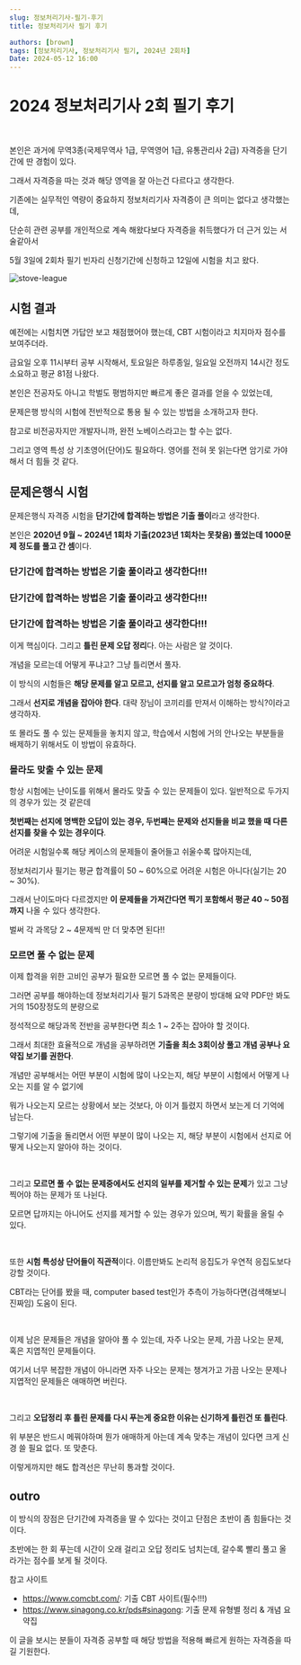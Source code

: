 ```yaml
---
slug: 정보처리기사-필기-후기
title: 정보처리기사 필기 후기

authors: [brown]
tags: [정보처리기사, 정보처리기사 필기, 2024년 2회차]
Date: 2024-05-12 16:00
---
```


# 2024 정보처리기사 2회 필기 후기

<br />

본인은 과거에 무역3종(국제무역사 1급, 무역영어 1급, 유통관리사 2급) 자격증을 단기간에 딴 경험이 있다.

그래서 자격증을 따는 것과 해당 영역을 잘 아는건 다르다고 생각한다.

기존에는 실무적인 역량이 중요하지 정보처리기사 자격증이 큰 의미는 없다고 생각했는데,

단순히 관련 공부를 개인적으로 계속 해왔다보다 자격증을 취득했다가 더 근거 있는 서술같아서

5월 3일에 2회차 필기 빈자리 신청기간에 신청하고 12일에 시험을 치고 왔다.

![stove-league](/blog/stove-league.png)

<!-- truncate -->

## 시험 결과

예전에는 시험치면 가답안 보고 채점했어야 했는데, CBT 시험이라고 치지마자 점수를 보여주더라.

금요일 오후 11시부터 공부 시작해서, 토요일은 하루종일, 일요일 오전까지 14시간 정도 소요하고 평균 81점 나왔다.

본인은 전공자도 아니고 학벌도 평범하지만 빠르게 좋은 결과를 얻을 수 있었는데,

문제은행 방식의 시험에 전반적으로 통용 될 수 있는 방법을 소개하고자 한다.

참고로 비전공자지만 개발자니까, 완전 노베이스라고는 할 수는 없다.

그리고 영역 특성 상 기초영어(단어)도 필요하다. 영어를 전혀 못 읽는다면 암기로 가야해서 더 힘들 것 같다.

## 문제은행식 시험

문제은행식 자격증 시험을 **단기간에 합격하는 방법은 기출 풀이**라고 생각한다.

본인은 **2020년 9월 ~ 2024년 1회차 기출(2023년 1회차는 못찾음) 풀었는데 1000문제 정도를 풀고 간 셈**이다.

<h3 style={{color: "red"}}>단기간에 합격하는 방법은 기출 풀이라고 생각한다!!!</h3>
<h3 style={{color: "blue"}}>단기간에 합격하는 방법은 기출 풀이라고 생각한다!!!</h3>
<h3 style={{color: "green"}}>단기간에 합격하는 방법은 기출 풀이라고 생각한다!!!</h3>

이게 핵심이다. 그리고 **틀린 문제 오답 정리**다. 아는 사람은 알 것이다.

개념을 모르는데 어떻게 푸냐고? 그냥 틀리면서 풀자.

이 방식의 시험들은 **해당 문제를 알고 모르고, 선지를 알고 모르고가 엄청 중요하다**.

그래서 **선지로 개념을 잡아야 한다**. 대략 장님이 코끼리를 만져서 이해하는 방식?이라고 생각하자.

또 몰라도 풀 수 있는 문제들을 놓치지 않고, 학습에서 시험에 거의 안나오는 부분들을 배제하기 위해서도 이 방법이 유효하다.

### 몰라도 맞출 수 있는 문제

항상 시험에는 난이도를 위해서 몰라도 맞출 수 있는 문제들이 있다. 일반적으로 두가지의 경우가 있는 것 같은데

**첫번째는 선지에 명백한 오답이 있는 경우, 두번째는 문제와 선지들을 비교 했을 때 다른 선지를 찾을 수 있는 경우이다**.

어려운 시험일수록 해당 케이스의 문제들이 줄어들고 쉬울수록 많아지는데,

정보처리기사 필기는 평균 합격률이 50 ~ 60%으로 어려운 시험은 아니다(실기는 20 ~ 30%).

그래서 난이도마다 다르겠지만 **이 문제들을 가져간다면 찍기 포함해서 평균 40 ~ 50점까지** 나올 수 있다 생각한다.

벌써 각 과목당 2 ~ 4문제씩 만 더 맞추면 된다!!

### 모르면 풀 수 없는 문제

이제 합격을 위한 고비인 공부가 필요한 모르면 풀 수 없는 문제들이다.

그러면 공부를 해야하는데 정보처리기사 필기 5과목은 분량이 방대해 요약 PDF만 봐도 거의 150장정도의 분량으로

정석적으로 해당과목 전반을 공부한다면 최소 1 ~ 2주는 잡아야 할 것이다.

그래서 최대한 효율적으로 개념을 공부하려면 **기출을 최소 3회이상 풀고 개념 공부나 요약집 보기를 권한다**.

개념만 공부해서는 어떤 부분이 시험에 많이 나오는지, 해당 부분이 시험에서 어떻게 나오는 지를 알 수 없기에

뭐가 나오는지 모르는 상황에서 보는 것보다, 아 이거 틀렸지 하면서 보는게 더 기억에 남는다.

그렇기에 기출을 돌리면서 어떤 부분이 많이 나오는 지, 해당 부분이 시험에서 선지로 어떻게 나오는지 알아야 하는 것이다.

<br />

그리고 **모르면 풀 수 없는 문제중에서도 선지의 일부를 제거할 수 있는 문제**가 있고 그냥 찍어야 하는 문제가 또 나뉜다.

모르면 답까지는 아니어도 선지를 제거할 수 있는 경우가 있으며, 찍기 확률을 올릴 수 있다.

<br />

또한 **시험 특성상 단어들이 직관적**이다. 이름만봐도 논리적 응집도가 우연적 응집도보다 강할 것이다.

CBT라는 단어를 봤을 때, computer based test인가 추측이 가능하다면(검색해보니 진짜임) 도움이 된다.

<br />

이제 남은 문제들은 개념을 알아야 풀 수 있는데, 자주 나오는 문제, 가끔 나오는 문제, 혹은 지엽적인 문제들이다.

여기서 너무 복잡한 개념이 아니라면 자주 나오는 문제는 챙겨가고 가끔 나오는 문제나 지엽적인 문제들은 애매하면 버린다.

<br />

그리고 **오답정리 후 틀린 문제를 다시 푸는게 중요한 이유는 신기하게 틀린건 또 틀린다**.

위 부분은 반드시 메꿔야하며 뭔가 애매하게 아는데 계속 맞추는 개념이 있다면 크게 신경 쓸 필요 없다. 또 맞춘다.

이렇게까지만 해도 합격선은 무난히 통과할 것이다.

## outro

이 방식의 장점은 단기간에 자격증을 딸 수 있다는 것이고 단점은 초반이 좀 힘들다는 것이다.

초반에는 한 회 푸는데 시간이 오래 걸리고 오답 정리도 넘치는데, 갈수록 빨리 풀고 올라가는 점수를 보게 될 것이다.

참고 사이트

- https://www.comcbt.com/: 기출 CBT 사이트(필수!!!)
- https://www.sinagong.co.kr/pds#sinagong: 기출 문제 유형별 정리 & 개념 요약집

이 글을 보시는 분들이 자격증 공부할 때 해당 방법을 적용해 빠르게 원하는 자격증을 따길 기원한다.
